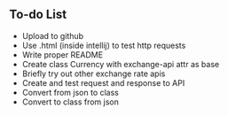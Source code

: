 ## To-do List

- Upload to github
- Use .html (inside intellij) to test http requests
- Write proper README
- Create class Currency with exchange-api attr as base
- Briefly try out other exchange rate apis
- Create and test request and response to API
- Convert from json to class
- Convert to class from json